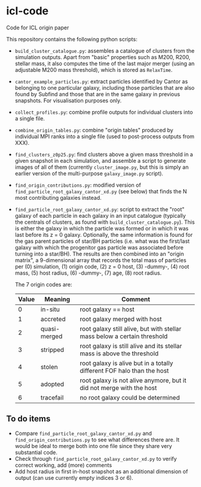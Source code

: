 # icl-code
Code for ICL origin paper

This repository contains the following python scripts:

- `build_cluster_catalogue.py`: assembles a catalogue of clusters from the simulation outputs. Apart from "basic" properties such as M200, R200, stellar mass, it also computes the time of the last major merger (using an adjustable M200 mass threshold), which is stored as `RelaxTime`.

- `cantor_example_particles.py`: extract particles identified by Cantor as belonging to one particular galaxy, including those particles that are also found by Subfind and those that are in the same galaxy in previous snapshots. For visualisation purposes only.

- `collect_profiles.py`: combine profile outputs for individual clusters into a single file.

- `combine_origin_tables.py`: combine "origin tables" produced by individual MPI ranks into a single file (used to post-process outputs from XXX).

- `find_clusters_z0p25.py`: find clusters above a given mass threshold in a given snapshot in each simulation, and assemble a script to generate images of all of them (currently `cluster_image.py`, but this is simply an earlier version of the multi-purpose `galaxy_image.py` script).

- `find_origin_contributions.py`: modified version of `find_particle_root_galaxy_cantor_xd.py` (see below) that finds the N most contributing galaxies instead.

- `find_particle_root_galaxy_cantor_xd.py`: script to extract the "root" galaxy of each particle in each galaxy in an input catalogue (typically the centrals of clusters, as found with `build_cluster_catalogue.py`). This is either the galaxy in which the particle was formed or in which it was last before its z = 0 galaxy. Optionally, the same information is found for the gas parent particles of star/BH particles (i.e. what was the first/last galaxy with which the progenitor gas particle was associated before turning into a star/BH). The results are then combined into an "origin matrix", a 9-dimensional array that records the total mass of particles per (0) simulation, (1) origin code, (2) z = 0 host, (3) -dummy-, (4) root mass, (5) host radius, (6) -dummy-, (7) age, (8) root radius.

  The 7 origin codes are:

  | Value | Meaning | Comment | 
  |---|---|---|
  | 0 | in-situ | root galaxy == host | 
  | 1 | accreted  | root galaxy merged with host |
  | 2 | quasi-merged | root galaxy still alive, but with stellar mass below a certain threshold |
  | 3 | stripped | root galaxy is still alive and its stellar mass is above the threshold | 
  | 4 | stolen | root galaxy is alive but in a totally different FOF halo than the host | 
  | 5 | adopted | root galaxy is not alive anymore, but it did not merge with the host | 
  | 6 | tracefail | no root galaxy could be determined | 

## To do items

- Compare `find_particle_root_galaxy_cantor_xd.py` and `find_origin_contributions.py` to see what differences there are. It would be ideal to merge both into one file since they share very substantial code.
- Check through `find_particle_root_galaxy_cantor_xd.py` to verify correct working, add (more) comments
- Add host radius in first in-host snapshot as an additional dimension of output (can use currently empty indices 3 or 6).
